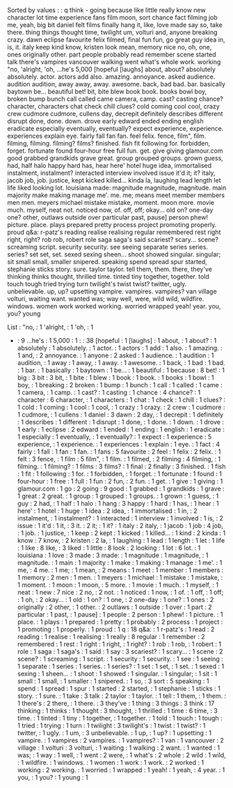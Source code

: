 Sorted by values :
: q think - going because like little really know new character lot time experience fans film moon, sort chance fact filming job me, yeah, big bit daniel felt films finally hang it, like, love made say so, take there. thing things thought time, twilight um, volturi and, anyone breaking crazy. dawn eclipse favourite felix filmed, final fun fun, go great guy idea in, is, it. italy keep kind know, kristen look mean, memory nice no, oh, one, ones originally other. part people probably read remember scene started talk there's vampires vancouver walking went what's whole work. working "no, 'alright, 'oh, ...he's 5,000 [hopeful [laughs] about, about? absolutely absolutely. actor. actors add also. amazing. annoyance. asked audience. audition audition, away away, away. awesome. back, bad bad. bar. basically baytown be... beautiful bet! bit, bite blew book book. books bowl boy, broken bump bunch call called came camera, camp. cast? casting chance? character, characters chat check chill clues? cold coming cool cool, crazy crew cudmore cudmore, cullens day, decrepit definitely describes different disrupt done, done. down. drove early edward ended ending english eradicate especially eventually, eventually? expect experience, experience. experiences explain eye. fairly fall fan fan. feel felix. fence, film", film. filming, filming. filming? films? finished. fish fit following for. forbidden, forget. fortunate found four-hour free full fun. get. give giving glamour.com good grabbed grandkids grave great. group grouped groups. grown guess, had, half halo happy hard has, hear here' hotel huge idea, immortalised instalment, instalment? interacted interview involved issue it'd it; it? italy, jacob job, job. justice, kept kicked killed... kinda la, laughing lead length let life liked looking lot. louisiana made: magnitude magnitude, magnitude. main majority make making manage me'. me. me; means meet member members men men. meyers michael mistake mistake, moment. moon more. movie much. myself, neat not. noticed now, of. off, off; okay... old on? one-day one? other, outlaws outside over particular past, pause] person phew! picture. place. plays prepared pretty process project promoting properly. proud q&a: r-patz's reading realise realising regular remembered rest right right, right? rob rob, robert role saga saga's said scariest? scary... scene? screaming script. security security. see seeing separate series series. series? set set, set. sexed sexing sheen... shoot showed singular. singular; sit small small, smaller snipered. speaking spend spread spur started, stephanie sticks story. sure. taylor taylor. tell them, them. there, they've thinking thinks thought, thrilled time. tinted tiny together, together. told touch tough tried trying turn twilight's twist twist? twitter, ugly. unbelievable. up, up? upsetting vampire. vampires. vampires? van village volturi, waiting want. wanted was; way well, were, wild wild, wildfire. windows. women work worked working. worried wrapped yeah! year. you, you? young 

List :
"no, : 1
'alright, : 1
'oh, : 1
- : 9
...he's : 1
5,000 : 1
: : 38
[hopeful : 1
[laughs] : 1
about, : 1
about? : 1
absolutely : 1
absolutely. : 1
actor. : 1
actors : 1
add : 1
also. : 1
amazing. : 1
and, : 2
annoyance. : 1
anyone : 2
asked : 1
audience. : 1
audition : 1
audition, : 1
away : 1
away, : 1
away. : 1
awesome. : 1
back, : 1
bad : 1
bad. : 1
bar. : 1
basically : 1
baytown : 1
be... : 1
beautiful : 1
because : 8
bet! : 1
big : 3
bit : 3
bit, : 1
bite : 1
blew : 1
book : 1
book. : 1
books : 1
bowl : 1
boy, : 1
breaking : 2
broken : 1
bump : 1
bunch : 1
call : 1
called : 1
came : 1
camera, : 1
camp. : 1
cast? : 1
casting : 1
chance : 4
chance? : 1
character : 6
character, : 1
characters : 1
chat : 1
check : 1
chill : 1
clues? : 1
cold : 1
coming : 1
cool : 1
cool, : 1
crazy : 1
crazy. : 2
crew : 1
cudmore : 1
cudmore, : 1
cullens : 1
daniel : 3
dawn : 2
day, : 1
decrepit : 1
definitely : 1
describes : 1
different : 1
disrupt : 1
done, : 1
done. : 1
down. : 1
drove : 1
early : 1
eclipse : 2
edward : 1
ended : 1
ending : 1
english : 1
eradicate : 1
especially : 1
eventually, : 1
eventually? : 1
expect : 1
experience : 5
experience, : 1
experience. : 1
experiences : 1
explain : 1
eye. : 1
fact : 4
fairly : 1
fall : 1
fan : 1
fan. : 1
fans : 5
favourite : 2
feel : 1
felix : 2
felix. : 1
felt : 3
fence, : 1
film : 5
film", : 1
film. : 1
filmed, : 2
filming : 4
filming, : 1
filming. : 1
filming? : 1
films : 3
films? : 1
final : 2
finally : 3
finished. : 1
fish : 1
fit : 1
following : 1
for. : 1
forbidden, : 1
forget. : 1
fortunate : 1
found : 1
four-hour : 1
free : 1
full : 1
fun : 2
fun, : 2
fun. : 1
get. : 1
give : 1
giving : 1
glamour.com : 1
go : 2
going : 9
good : 1
grabbed : 1
grandkids : 1
grave : 1
great : 2
great. : 1
group : 1
grouped : 1
groups. : 1
grown : 1
guess, : 1
guy : 2
had, : 1
half : 1
halo : 1
hang : 3
happy : 1
hard : 1
has, : 1
hear : 1
here' : 1
hotel : 1
huge : 1
idea : 2
idea, : 1
immortalised : 1
in, : 2
instalment, : 1
instalment? : 1
interacted : 1
interview : 1
involved : 1
is, : 2
issue : 1
it'd : 1
it, : 3
it. : 2
it; : 1
it? : 1
italy : 2
italy, : 1
jacob : 1
job : 4
job, : 1
job. : 1
justice, : 1
keep : 2
kept : 1
kicked : 1
killed... : 1
kind : 2
kinda : 1
know : 7
know, : 2
kristen : 2
la, : 1
laughing : 1
lead : 1
length : 1
let : 1
life : 1
like : 8
like, : 3
liked : 1
little : 8
look : 2
looking : 1
lot : 6
lot. : 1
louisiana : 1
love : 3
made : 3
made: : 1
magnitude : 1
magnitude, : 1
magnitude. : 1
main : 1
majority : 1
make : 1
making : 1
manage : 1
me'. : 1
me, : 4
me. : 1
me; : 1
mean, : 2
means : 1
meet : 1
member : 1
members : 1
memory : 2
men : 1
men. : 1
meyers : 1
michael : 1
mistake : 1
mistake, : 1
moment. : 1
moon : 1
moon, : 5
more. : 1
movie : 1
much. : 1
myself, : 1
neat : 1
new : 7
nice : 2
no, : 2
not. : 1
noticed : 1
now, : 1
of. : 1
off, : 1
off; : 1
oh, : 2
okay... : 1
old : 1
on? : 1
one, : 2
one-day : 1
one? : 1
ones : 2
originally : 2
other, : 1
other. : 2
outlaws : 1
outside : 1
over : 1
part : 2
particular : 1
past, : 1
pause] : 1
people : 2
person : 1
phew! : 1
picture. : 1
place. : 1
plays : 1
prepared : 1
pretty : 1
probably : 2
process : 1
project : 1
promoting : 1
properly. : 1
proud : 1
q : 18
q&a: : 1
r-patz's : 1
read : 2
reading : 1
realise : 1
realising : 1
really : 8
regular : 1
remember : 2
remembered : 1
rest : 1
right : 1
right, : 1
right? : 1
rob : 1
rob, : 1
robert : 1
role : 1
saga : 1
saga's : 1
said : 1
say : 3
scariest? : 1
scary... : 1
scene : 2
scene? : 1
screaming : 1
script. : 1
security : 1
security. : 1
see : 1
seeing : 1
separate : 1
series : 1
series. : 1
series? : 1
set : 1
set, : 1
set. : 1
sexed : 1
sexing : 1
sheen... : 1
shoot : 1
showed : 1
singular. : 1
singular; : 1
sit : 1
small : 1
small, : 1
smaller : 1
snipered. : 1
so, : 3
sort : 5
speaking : 1
spend : 1
spread : 1
spur : 1
started : 2
started, : 1
stephanie : 1
sticks : 1
story. : 1
sure. : 1
take : 3
talk : 2
taylor : 1
taylor. : 1
tell : 1
them, : 1
them. : 1
there's : 2
there, : 1
there. : 3
they've : 1
thing : 3
things : 3
think : 17
thinking : 1
thinks : 1
thought : 3
thought, : 1
thrilled : 1
time : 6
time, : 3
time. : 1
tinted : 1
tiny : 1
together, : 1
together. : 1
told : 1
touch : 1
tough : 1
tried : 1
trying : 1
turn : 1
twilight : 3
twilight's : 1
twist : 1
twist? : 1
twitter, : 1
ugly. : 1
um, : 3
unbelievable. : 1
up, : 1
up? : 1
upsetting : 1
vampire. : 1
vampires : 2
vampires. : 1
vampires? : 1
van : 1
vancouver : 2
village : 1
volturi : 3
volturi, : 1
waiting : 1
walking : 2
want. : 1
wanted : 1
was; : 1
way : 1
well, : 1
went : 2
were, : 1
what's : 2
whole : 2
wild : 1
wild, : 1
wildfire. : 1
windows. : 1
women : 1
work : 1
work. : 2
worked : 1
working : 2
working. : 1
worried : 1
wrapped : 1
yeah! : 1
yeah, : 4
year. : 1
you, : 1
you? : 1
young : 1
